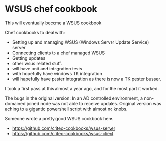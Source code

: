 WSUS chef cookbook 
====

This will eventually become a WSUS cookbook

Chef cookbooks to deal with:
* Setting up and managing WSUS (Windows Server Update Service) server
* Connecting clients to a chef managed WSUS
* Getting updates
* other wsus related stuff.
* will have unit and integration tests
* with hopefully have windows TK integration
* will hapefully have pester integration as there is now a TK pester busser.


I took a first pass at this almost a year ago, and for the most part it worked.

The bugs in the original version:
In an AD controlled environment, a non-domained joined node was not able to receive updates.
Original version was aching to a gigantic powershell script with almost no knobs.

Someone wrote a pretty good WSUS cookbook here.
* https://github.com/criteo-cookbooks/wsus-server
* https://github.com/criteo-cookbooks/wsus-client

